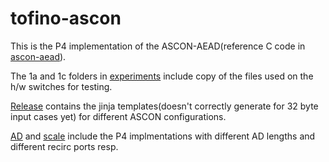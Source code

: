 # tofino-ascon
This is the P4 implementation of the ASCON-AEAD(reference C code in [ascon-aead](https://github.com/khooi8913/tofino-ascon/tree/release/ascon-aead/c-src)).

The 1a and 1c folders in [experiments](https://github.com/khooi8913/tofino-ascon/tree/release/experiments) include copy of the files used on the h/w switches for testing.

[Release](https://github.com/khooi8913/tofino-ascon/tree/release/release) contains the jinja templates(doesn't correctly generate for 32 byte input cases yet) for different ASCON configurations.

[AD](https://github.com/khooi8913/tofino-ascon/tree/release/AD) and [scale](https://github.com/khooi8913/tofino-ascon/tree/release/scale) include the P4 implmentations with different AD lengths and different recirc ports resp.

